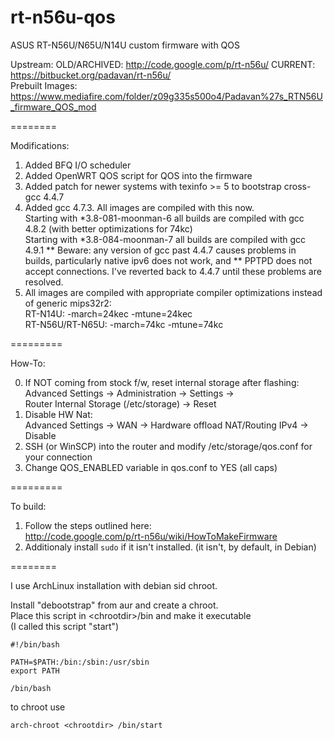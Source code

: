 rt-n56u-qos
=======

ASUS RT-N56U/N65U/N14U custom firmware with QOS

Upstream: OLD/ARCHIVED: http://code.google.com/p/rt-n56u/  CURRENT: https://bitbucket.org/padavan/rt-n56u/  
Prebuilt Images: https://www.mediafire.com/folder/z09g335s500o4/Padavan%27s_RTN56U_firmware_QOS_mod

========

Modifications:  

1. Added BFQ I/O scheduler  
2. Added OpenWRT QOS script for QOS into the firmware   
3. Added patch for newer systems with texinfo >= 5 to bootstrap cross-gcc 4.4.7  
4. Added gcc 4.7.3. All images are compiled with this now.  
Starting with *3.8-081-moonman-6 all builds are compiled with gcc 4.8.2 (with better optimizations for 74kc)  
Starting with *3.8-084-moonman-7 all builds are compiled with gcc 4.9.1
** Beware: any version of gcc past 4.4.7 causes problems in builds, particularly native ipv6 does not work, and
** PPTPD does not accept connections. I've reverted back to 4.4.7 until these problems are resolved.
5. All images are compiled with appropriate compiler optimizations instead of generic mips32r2:  
RT-N14U: -march=24kec -mtune=24kec  
RT-N56U/RT-N65U: -march=74kc -mtune=74kc  

=========  

How-To:

0. If NOT coming from stock f/w, reset internal storage after flashing:  
Advanced Settings -> Administration -> Settings ->  
Router Internal Storage (/etc/storage) -> Reset  
1. Disable HW Nat:  
Advanced Settings -> WAN -> Hardware offload NAT/Routing IPv4 -> Disable  
2. SSH (or WinSCP) into the router and modify /etc/storage/qos.conf for your connection  
3. Change QOS_ENABLED variable in qos.conf to YES (all caps) 

=========  
  
To build:  
1. Follow the steps outlined here:  
http://code.google.com/p/rt-n56u/wiki/HowToMakeFirmware  
2. Additionaly install ```sudo``` if it isn't installed. (it isn't, by default, in Debian)

========  
  
I use ArchLinux installation with debian sid chroot.  

Install "debootstrap" from aur and create a chroot.    
Place this script in \<chrootdir\>/bin and make it executable  
(I called this script "start")  

```
#!/bin/bash

PATH=$PATH:/bin:/sbin:/usr/sbin
export PATH

/bin/bash
```

to chroot use
```
arch-chroot <chrootdir> /bin/start
```
